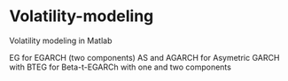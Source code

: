# Volatility-modeling
Volatility modeling in Matlab

EG for EGARCH (two components)
AS and AGARCH for Asymetric GARCH with 
BTEG for Beta-t-EGARCh with one and two components
